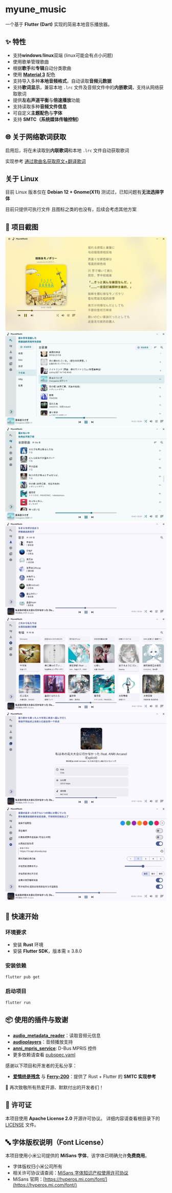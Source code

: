 # myune\_music

一个基于 **Flutter (Dart)** 实现的简易本地音乐播放器。

## ✨ 特性
* 支持**windows**/**linux**双端 (linux可能会有点小问题)
* 使用歌单管理歌曲
* 根据**歌手**和**专辑**自动分类歌曲
* 使用 [**Material 3**](https://m3.material.io/) 配色
* 支持导入多种**本地音频格式**，自动读取**音频元数据**
* 支持**歌词显示**，兼容本地 `.lrc` 文件及音频文件中的**内嵌歌词**，支持从网络获取歌词
* 提供**左右声道平衡**与**倍速播放**功能
* 支持读取多种**音频文件信息**
* 可自定义**主题配色**与**字体**
* 支持 **SMTC（系统媒体传输控制）**

## 🌐 关于网络歌词获取

启用后，将在未读取到**内联歌词**和本地 `.lrc` 文件自动获取歌词

实现参考 [通过歌曲名获取原文+翻译歌词](https://www.showby.top/archives/624)

## 关于 Linux

目前 Linux 版本仅在 **Debian 12 + Gnome(X11)** 测试过，已知问题有**无法选择字体**

目前只提供可执行文件 且图标之类的也没有，后续会考虑其他方案


## 📸 项目截图
![](screenshot/0ed4c6045d9d5ec7ffbb1e2d37fbc082.png)
![](screenshot/80b1797d1eeffb5e676c999e9111c29e.png)
![](screenshot/b9c1ea02a032da463abe86ec6fbedbe4.png) 
![](screenshot/8525ee8949583b6648132a43849dbab3.png)
![](screenshot/a55adee800e474ac31f5ea79a36f2a57.png)
![](screenshot/43b5446daf9a740ea7cf7b596f2bad1f.png)
![](screenshot/8ee8249892e86a396a181306406e3a9d.png) 

## 🚀 快速开始

### 环境要求

* 安装 **Rust** 环境
* 安装 **Flutter SDK**，版本需 ≥ 3.8.0

### 安装依赖

```bash
flutter pub get
```

### 启动项目

```bash
flutter run
```

## 📦 使用的插件与致谢

* [**audio\_metadata\_reader**](https://pub.dev/packages/audio_metadata_reader)：读取音频元信息
* [**audioplayers**](https://pub.dev/packages/audioplayers)：音频播放支持
* [**anni\_mpris\_service**](https://pub.dev/packages/anni_mpris_service): D-Bus MPRIS 控件
* 更多依赖请查看 [pubspec.yaml](pubspec.yaml)

感谢以下项目和开发者的无私分享：

* [**爱情终是残念**](https://aqzscn.cn/archives/flutter-smtc) 与 [**Ferry-200**](https://github.com/Ferry-200/coriander_player)：提供了 Rust + Flutter 的 **SMTC 实现参考**

🙏 再次致敬所有热爱开源、默默付出的开发者们！

## 📄 许可证

本项目使用 **Apache License 2.0** 开源许可协议。
详细内容请查看根目录下的 [LICENSE](/LICENSE) 文件。

## 🔤 字体版权说明（Font License）

本项目使用小米公司提供的 **MiSans 字体**，该字体已明确允许**免费商用**。

* 字体版权归小米公司所有
* 相关许可协议请查阅：[MiSans 字体知识产权使用许可协议](https://hyperos.mi.com/font-download/MiSans%E5%AD%97%E4%BD%93%E7%9F%A5%E8%AF%86%E4%BA%A7%E6%9D%83%E8%AE%B8%E5%8F%AF%E5%8D%8F%E8%AE%AE.pdf)
* MiSans 官网：[https://hyperos.mi.com/font/](https://hyperos.mi.com/font/)
